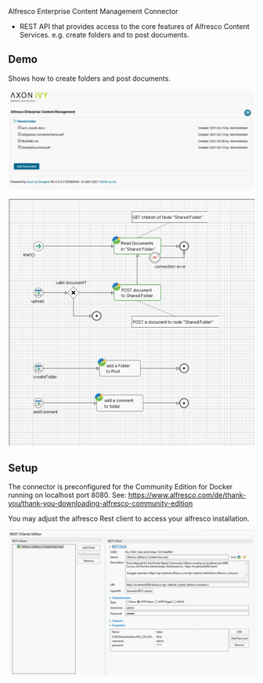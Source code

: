 Alfresco Enterprise Content Management Connector



- REST API that provides access to the core features of Alfresco Content Services. e.g. create folders and to post documents.



## Demo

Shows how to create folders and post documents.



![demo-dialog](doc/images/alfrescoConnectorDemo.png)

![demo-connector](doc/images/alfrescoDemoProcess.png)





## Setup

The connector is preconfigured for the Community Edition for Docker running on localhost port 8080. See: https://www.alfresco.com/de/thank-you/thank-you-downloading-alfresco-community-edition

You may adjust the alfresco Rest client to access your alfresco installation.



![rest-client-config](doc/images/alfrescoRESTClient_Config.png)

